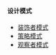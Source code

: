 #### 设计模式

* [装饰者模式](https://www.cnblogs.com/baochuan/archive/2012/02/28/2371521.html)
* [策略模式](https://www.cnblogs.com/baochuan/archive/2012/02/27/2370008.html)
* [观察者模式](https://www.cnblogs.com/baochuan/archive/2012/02/22/2362668.html)
